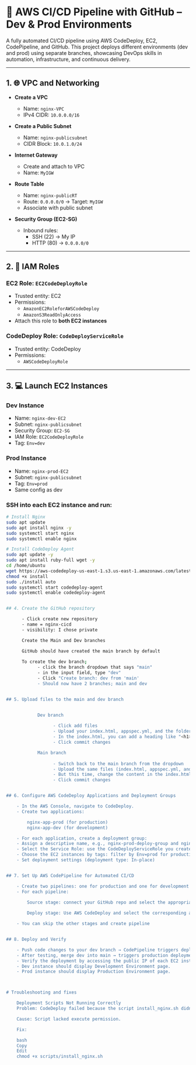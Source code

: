 # 🚀 AWS CI/CD Pipeline with GitHub – Dev & Prod Environments

A fully automated CI/CD pipeline using AWS CodeDeploy, EC2, CodePipeline, and GitHub. This project deploys different environments (dev and prod) using separate branches, showcasing DevOps skills in automation, infrastructure, and continuous delivery.

---

## 1. 🌐 VPC and Networking

- **Create a VPC**
  - Name: `nginx-VPC`
  - IPv4 CIDR: `10.0.0.0/16`
  
- **Create a Public Subnet**
  - Name: `nginx-publicsubnet`
  - CIDR Block: `10.0.1.0/24`
  
- **Internet Gateway**
  - Create and attach to VPC
  - Name: `MyIGW`

- **Route Table**
  - Name: `nginx-publicRT`
  - Route: `0.0.0.0/0` → Target: `MyIGW`
  - Associate with public subnet

- **Security Group (EC2-SG)**
  - Inbound rules:
    - SSH (22) → My IP
    - HTTP (80) → `0.0.0.0/0`

---

## 2. 🔐 IAM Roles

### EC2 Role: `EC2CodeDeployRole`
- Trusted entity: EC2
- Permissions:
  - `AmazonEC2RoleforAWSCodeDeploy`
  - `AmazonS3ReadOnlyAccess`
- Attach this role to **both EC2 instances**

### CodeDeploy Role: `CodeDeployServiceRole`
- Trusted entity: CodeDeploy
- Permissions:
  - `AWSCodeDeployRole`

---

## 3. 💻 Launch EC2 Instances

### Dev Instance
- Name: `nginx-dev-EC2`
- Subnet: `nginx-publicsubnet`
- Security Group: `EC2-SG`
- IAM Role: `EC2CodeDeployRole`
- Tag: `Env=dev`

### Prod Instance
- Name: `nginx-prod-EC2`
- Subnet: `nginx-publicsubnet`
- Tag: `Env=prod`
- Same config as dev

### SSH into each EC2 instance and run:

```bash
# Install Nginx
sudo apt update
sudo apt install nginx -y
sudo systemctl start nginx
sudo systemctl enable nginx

# Install CodeDeploy Agent
sudo apt update -y
sudo apt install ruby-full wget -y
cd /home/ubuntu
wget https://aws-codedeploy-us-east-1.s3.us-east-1.amazonaws.com/latest/install
chmod +x install
sudo ./install auto
sudo systemctl start codedeploy-agent
sudo systemctl enable codedeploy-agent


## 4. Create the GitHub repository

      - Click create new repository
      - name = nginx-cicd
      - visibility: I chose private

      Create the Main and Dev branches

      GitHub should have created the main branch by default
      
      To create the dev branch;
            - click the branch dropdown that says "main"
            - in the input field, type "dev"
            - Click "Create branch: dev from 'main'
            - Should now have 2 branches; main and dev


## 5. Upload files to the main and dev branch


            Dev branch
                  
                  - Click add files
                  - Upload your index.html, appspec.yml, and the folder scripts/ with install_nginx.sh
                  - In the index.html, you can add a heading like "<h1>Development Environment</h1>"
                  - Click commit changes

            Main branch
                  
                  - Switch back to the main branch from the dropdown
                  - Upload the same files (index.html, appspec.yml, and the folder scripts/ with install_nginx.sh
                  - But this time, change the content in the index.html to "<h1>Production Environment</h1>"
                  - Click commit changes


## 6. Configure AWS CodeDeploy Applications and Deployment Groups

	- In the AWS Console, navigate to CodeDeploy.
	- Create two applications:

		nginx-app-prod (for production)
		nginx-app-dev (for development)

	- For each application, create a deployment group:
	- Assign a descriptive name, e.g., nginx-prod-deploy-group and nginx-dev-deploy-group.
	- Select the Service Role: use the CodeDeployServiceRole you created earlier.
	- Choose the EC2 instances by tags: filter by Env=prod for production group and Env=dev for development group.
	- Set deployment settings (deployment type: In-place)


## 7. Set Up AWS CodePipeline for Automated CI/CD

	- Create two pipelines: one for production and one for development
	- For each pipeline:

		Source stage: connect your GitHub repo and select the appropriate branch (main for production, dev for development)
		
		Deploy stage: Use AWS CodeDeploy and select the corresponding application and deployment group

	- You can skip the other stages and create pipeline


## 8. Deploy and Verify

	- Push code changes to your dev branch → CodePipeline triggers deployment to the dev EC2 instance.
	- After testing, merge dev into main → triggers production deployment.
	- Verify the deployment by accessing the public IP of each EC2 instance:
	- Dev instance should display Development Environment page.
	- Prod instance should display Production Environment page.	



# Troubleshooting and fixes

	Deployment Scripts Not Running Correctly
	Problem: CodeDeploy failed because the script install_nginx.sh didn’t execute.

	Cause: Script lacked execute permission.

	Fix:

	bash
	Copy
	Edit
	chmod +x scripts/install_nginx.sh
